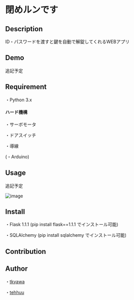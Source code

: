 閉めルンです
====

## Description

ID・パスワードを渡すと鍵を自動で解錠してくれるWEBアプリ

## Demo

追記予定

## Requirement

・Python 3.x

#### ハード機構
・サーボモータ

・ドアスイッチ

・導線

(・Arduino)

## Usage

追記予定

![image](https://user-images.githubusercontent.com/48121881/77843131-f07dc080-71d4-11ea-860d-f3c594ec4236.png)

## Install

・Flask 1.1.1
(pip install flask==1.1.1 でインストール可能)

・SQLAlchemy
(pip install sqlalchemy でインストール可能)

## Contribution



## Author

・[tkyawa](https://github.com/tkyawa)

・[tehhuu](https://github.com/tehhuu)
